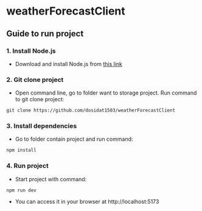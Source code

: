 # weatherForecastClient
 
## Guide to run project
### 1. Install Node.js
- Download and install Node.js from [this link](https://nodejs.org/en)

### 2. Git clone project 
- Open command line, go to folder want to storage project.  Run command to git clone project:
```html
git clone https://github.com/dosidat1503/weatherForecastClient
```

### 3. Install dependencies
- Go to folder contain project and run command:
```html
npm install
```

### 4. Run project
- Start project with command:
```html
npm run dev
```
- You can access it in your browser at http://localhost:5173

